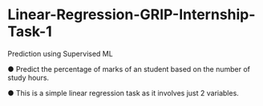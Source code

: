 # Linear-Regression-GRIP-Internship-Task-1
Prediction using Supervised ML  

● Predict the percentage of marks of an student based on the number of
study hours.

● This is a simple linear regression task as it involves just 2 variables.
